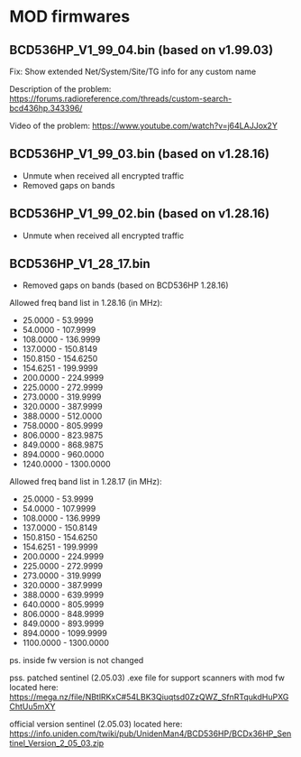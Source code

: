 # MOD firmwares

## BCD536HP_V1_99_04.bin (based on v1.99.03)

Fix: Show extended Net/System/Site/TG info for any custom name

Description of the problem: https://forums.radioreference.com/threads/custom-search-bcd436hp.343396/

Video of the problem: https://www.youtube.com/watch?v=j64LAJJox2Y

## BCD536HP_V1_99_03.bin (based on v1.28.16)

* Unmute when received all encrypted traffic
* Removed gaps on bands

## BCD536HP_V1_99_02.bin (based on v1.28.16)

* Unmute when received all encrypted traffic

## BCD536HP_V1_28_17.bin

* Removed gaps on bands (based on BCD536HP 1.28.16)

Allowed freq band list in 1.28.16 (in MHz):

- 25.0000 - 53.9999
- 54.0000 - 107.9999
- 108.0000 - 136.9999
- 137.0000 - 150.8149
- 150.8150 - 154.6250
- 154.6251 - 199.9999
- 200.0000 - 224.9999
- 225.0000 - 272.9999
- 273.0000 - 319.9999
- 320.0000 - 387.9999
- 388.0000 - 512.0000
- 758.0000 - 805.9999
- 806.0000 - 823.9875
- 849.0000 - 868.9875
- 894.0000 - 960.0000
- 1240.0000 - 1300.0000 

Allowed freq band list in 1.28.17 (in MHz):

- 25.0000 - 53.9999
- 54.0000 - 107.9999
- 108.0000 - 136.9999
- 137.0000 - 150.8149
- 150.8150 - 154.6250
- 154.6251 - 199.9999
- 200.0000 - 224.9999
- 225.0000 - 272.9999
- 273.0000 - 319.9999
- 320.0000 - 387.9999
- 388.0000 - 639.9999
- 640.0000 - 805.9999
- 806.0000 - 848.9999
- 849.0000 - 893.9999
- 894.0000 - 1099.9999
- 1100.0000 - 1300.0000 

ps. inside fw version is not changed

pss. patched sentinel (2.05.03) .exe file for support scanners with mod fw located here: https://mega.nz/file/NBtlRKxC#54LBK3Qiuqtsd0ZzQWZ_SfnRTqukdHuPXGChtUu5mXY

official version sentinel (2.05.03) located here: https://info.uniden.com/twiki/pub/UnidenMan4/BCD536HP/BCDx36HP_Sentinel_Version_2_05_03.zip

